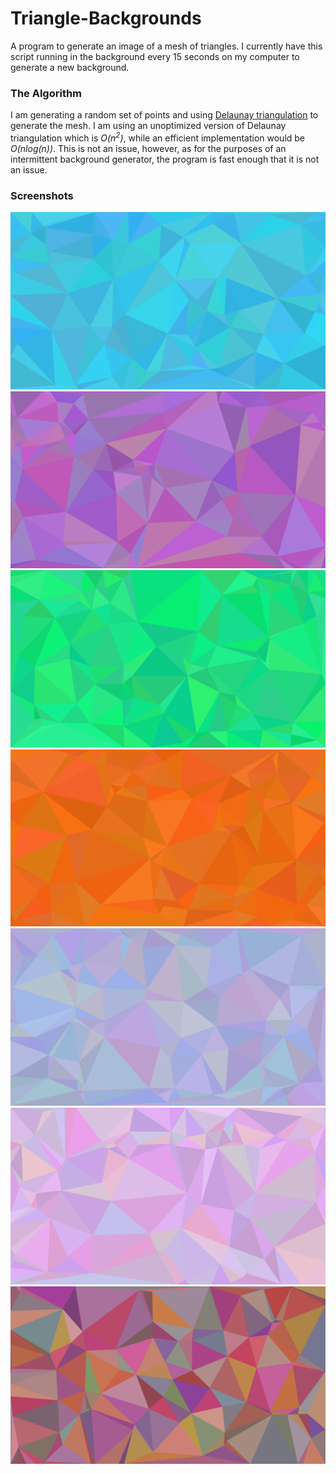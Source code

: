 # Triangle-Backgrounds

A program to generate an image of a mesh of triangles. I currently have this script running in the background every 15 seconds on my computer to generate a new background.

### The Algorithm

I am generating a random set of points and using [Delaunay triangulation](https://en.wikipedia.org/wiki/Delaunay_triangulation) to generate the mesh. I am using an unoptimized version of Delaunay triangulation which is *O(n<sup>2</sup>)*, while an efficient implementation would be *O(nlog(n))*. This is not an issue, however, as for the purposes of an intermittent background generator, the program is fast enough that it is not an issue.

### Screenshots

![image](./saved/blue/3.png)
![image](./saved/purple/4.png)
![image](./saved/green/2.png)
![image](./saved/orange/5.png)
![image](./saved/pastel/2.png)
![image](./saved/pastel/4.png)
![image](./saved/rainbow/2.png)